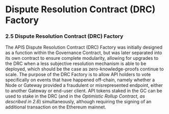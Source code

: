 # Dispute Resolution Contract (DRC) Factory

### 2.5 Dispute Resolution Contract (DRC) Factory

The APIS Dispute Resolution Contract (DRC) Factory was initially designed as a function within the Governance Contract, but was later separated into its own contract to ensure complete modularity, allowing for upgrades to the DRC when a less subjective resolution mechanism is able to be deployed, which should be the case as zero-knowledge-proofs continue to scale. The purpose of the DRC Factory is to allow API holders to vote specifically on events that have happened off-chain, namely whether a Node or Gateway provided a fraudulent or misrepresented endpoint, either to another Gateway or end-user client. API tokens staked in the GC can be used to stake in the DRC (and in the _Optimistic Rollup Contract, as described in 2.6_) simultaneously, although requiring the signing of an additional transaction on the Ethereum mainnet.
